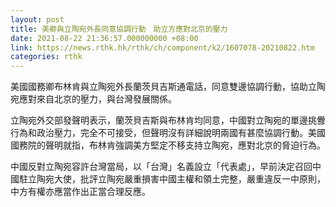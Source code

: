 ```yaml
---
layout: post
title: 美卿與立陶宛外長同意協調行動　助立方應對北京的壓力
date: 2021-08-22 21:36:57.000000000 +08:00
link: https://news.rthk.hk/rthk/ch/component/k2/1607078-20210822.htm
categories: rthk
---
```


美國國務卿布林肯與立陶宛外長蘭茨貝吉斯通電話，同意雙邊協調行動，協助立陶宛應對來自北京的壓力，與台灣發展關係。

立陶宛外交部發聲明表示，蘭茨貝吉斯與布林肯均同意，中國對立陶宛的單邊挑釁行為和政治壓力，完全不可接受，但聲明沒有詳細說明兩國有甚麼協調行動。美國國務院的聲明就指，布林肯強調美方堅定不移支持立陶宛，應對北京的脅迫行為。

中國反對立陶宛容許台灣當局，以「台灣」名義設立「代表處」，早前決定召回中國駐立陶宛大使，批評立陶宛嚴重損害中國主權和領土完整，嚴重違反一中原則，中方有權亦應當作出正當合理反應。
